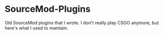 # SourceMod-Plugins

Old SourceMod plugins that I wrote. I don't really play CSGO anymore, but here's what I used to maintain.